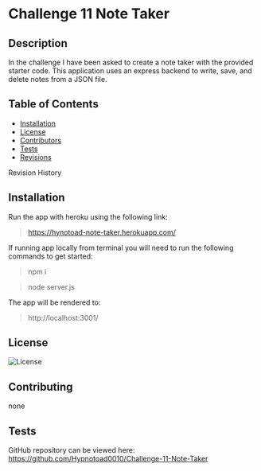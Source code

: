 # Challenge 11 Note Taker

## Description
In the challenge I have been asked to create a note taker with the provided starter code.
This application uses an express backend to write, save, and delete notes from a JSON file.

## Table of Contents

* [Installation](#installation) 
* [License](#license) 
* [Contributors](#contributing) 
* [Tests](#tests)
* [Revisions](#Revisions) 

Revision History

## Installation

Run the app with heroku using the following link: 
> https://hynotoad-note-taker.herokuapp.com/

If running app locally from terminal you will need to run the following commands to get started:
> npm i

> node server.js

The app will be rendered to: 
>http://localhost:3001/

## License

![License](https://img.shields.io/badge/License-none-blue.svg)

## Contributing

none

## Tests

GitHub repository can be viewed here:
https://github.com/Hypnotoad0010/Challenge-11-Note-Taker
